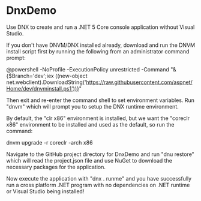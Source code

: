 DnxDemo
======

Use DNX to create and run a .NET 5 Core console application without Visual Studio.

If you don't have DNVM/DNX installed already, download and run the DNVM install script first by running the following from an administrator command prompt:

@powershell -NoProfile -ExecutionPolicy unrestricted -Command "&{$Branch='dev';iex ((new-object net.webclient).DownloadString('https://raw.githubusercontent.com/aspnet/Home/dev/dnvminstall.ps1'))}"

Then exit and re-enter the command shell to set environment variables. Run "dnvm" which will prompt you to setup the DNX runtime environment.

By default, the "clr x86" environment is installed, but we want the "coreclr x86" environment to be installed and used as the default, so run the command:

dnvm upgrade -r coreclr -arch x86

Navigate to the GitHub project directory for DnxDemo and run "dnu restore" which will read the project.json file and use NuGet to download the necessary packages for the application.

Now execute the application with "dnx . runme" and you have successfully run a cross platform .NET program with no dependencies on .NET runtime or Visual Studio being installed!
